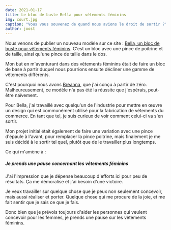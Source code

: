 ```yaml
---
date: 2021-01-17
title: Le bloc de buste Bella pour vêtements féminins
img: court.jpg
caption: "Vous vous souvenez de quand nous avions le droit de sortir ?"
author: joost
---
```


Nous venons de publier un nouveau modèle sur ce site : [Bella, un bloc de buste pour vêtements féminins](/designs/bella/). C'est un bloc avec une pince de poitrine et de taille, ainsi qu'une pince de taille dans le dos.

Mon but en m'aventurant dans des vêtements féminins était de faire un bloc de base à partir duquel nous pourrions ensuite décliner une gamme de vêtements différents.

C'est pourquoi nous avons [Breanna](/designs/breanna/), que j'ai conçu à partir de zéro. Malheureusement, ce modèle n'a pas été la réussite que j'espérais, peut-être naïvement.

Pour Bella, j'ai travaillé avec quelqu'un de l'industrie pour mettre en œuvre un design qui est communément utilisé pour la fabrication de vêtements du commerce. En tant que tel, je suis curieux de voir comment celui-ci va s'en sortir.

Mon projet initial était également de faire une variation avec une pince d'épaule à l'avant, pour remplacer la pince poitrine, mais finalement je me suis décidé à le sortir tel quel, plutôt que de le travailler plus longtemps.

Ce qui m'amène à :

##### Je prends une pause concernant les vêtements féminins

J'ai l'impression que je dépense beaucoup d'efforts ici pour peu de résultats. Ça me démoralise et j'ai besoin d'une victoire.

Je veux travailler sur quelque chose que je peux non seulement concevoir, mais aussi réaliser et porter. Quelque chose qui me procure de la joie, et me fait sentir que je sais ce que je fais.

Donc bien que je prévois toujours d'aider les personnes qui veulent concevoir pour les femmes, je prends une pause sur les vêtements féminins. 

